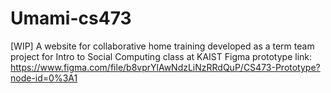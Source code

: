 # Umami-cs473
[WIP] A website for collaborative home training developed as a term team project for Intro to Social Computing class at KAIST
Figma prototype link: https://www.figma.com/file/b8vprYlAwNdzLiNzRRdQuP/CS473-Prototype?node-id=0%3A1

